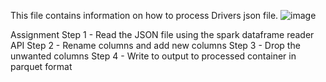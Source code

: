 This file contains information on how to process Drivers json file.
![image](https://github.com/ChandraliSarkar/PySpark-Personal-Project/assets/91789144/24726d0b-86d7-4d11-8131-81259962fe2e)

Assignment
Step 1 - Read the JSON file using the spark dataframe reader API
Step 2 - Rename columns and add new columns
Step 3 - Drop the unwanted columns
Step 4 - Write to output to processed container in parquet format
